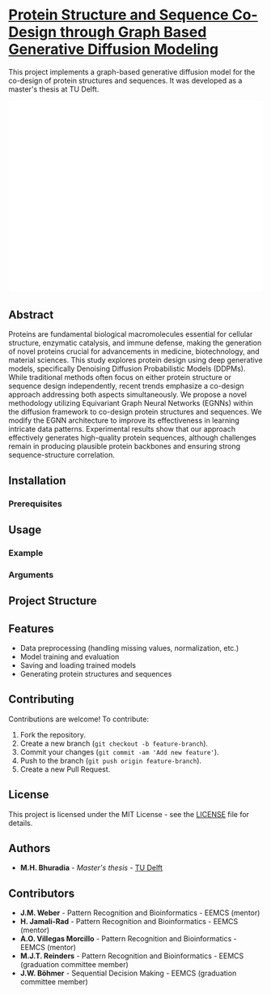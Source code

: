 # [Protein Structure and Sequence Co-Design through Graph Based Generative Diffusion Modeling](https://repository.tudelft.nl/record/uuid:08ddfafd-1eac-4e53-b0fc-837ad39cb6df)

This project implements a graph-based generative diffusion model for the co-design of protein structures and sequences. It was developed as a master's thesis at TU Delft.

![Project Demo](visualisation/output.gif)

## Abstract

Proteins are fundamental biological macromolecules essential for cellular structure, enzymatic catalysis, and immune defense, making the generation of novel proteins crucial for advancements in medicine, biotechnology, and material sciences. This study explores protein design using deep generative models, specifically Denoising Diffusion Probabilistic Models (DDPMs). While traditional methods often focus on either protein structure or sequence design independently, recent trends emphasize a co-design approach addressing both aspects simultaneously. We propose a novel methodology utilizing Equivariant Graph Neural Networks (EGNNs) within the diffusion framework to co-design protein structures and sequences. We modify the EGNN architecture to improve its effectiveness in learning intricate data patterns. Experimental results show that our approach effectively generates high-quality protein sequences, although challenges remain in producing plausible protein backbones and ensuring strong sequence-structure correlation.

## Installation

### Prerequisites

## Usage

### Example

### Arguments

## Project Structure

## Features

- Data preprocessing (handling missing values, normalization, etc.)
- Model training and evaluation
- Saving and loading trained models
- Generating protein structures and sequences


## Contributing

Contributions are welcome! To contribute:

1. Fork the repository.
2. Create a new branch (`git checkout -b feature-branch`).
3. Commit your changes (`git commit -am 'Add new feature'`).
4. Push to the branch (`git push origin feature-branch`).
5. Create a new Pull Request.


## License

This project is licensed under the MIT License - see the [LICENSE](LICENSE) file for details.


## Authors

- **M.H. Bhuradia** - *Master's thesis* - [TU Delft](https://www.tudelft.nl/)


## Contributors

- **J.M. Weber** - Pattern Recognition and Bioinformatics - EEMCS (mentor)
- **H. Jamali-Rad** - Pattern Recognition and Bioinformatics - EEMCS (mentor)
- **A.O. Villegas Morcillo** - Pattern Recognition and Bioinformatics - EEMCS (mentor)
- **M.J.T. Reinders** - Pattern Recognition and Bioinformatics - EEMCS (graduation committee member)
- **J.W. Böhmer** - Sequential Decision Making - EEMCS (graduation committee member)


